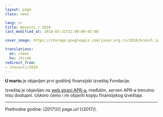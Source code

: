 ```yaml
---
layout: page
class: news

lang: sr
title: Novosti / 2018
last_modified_at: 2018-03-31T22:00:00-02:00

cover_image: https://storage.googleapis.com/jasen.org.rs/2018/branch.jpg

translations:
  en: /news
  hu: /hirek
redirect_from:
- /novosti/2018
---
```

**U martu** je objavljen prvi godišnji finansijski izveštaj Fondacije.

Izveštaj je objavljen na [web strani APR-a](http://www.apr.gov.rs), međutim,
serveri APR-a trenutno nisu dostupni. Uskoro ćemo i mi objaviti kopiju
finansijskog izveštaja.

---

Prethodne godine: [2017]({{ page.url }}2017/).
